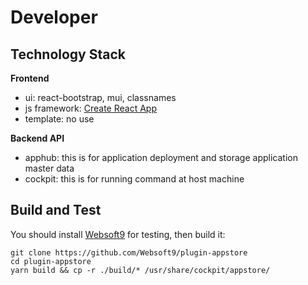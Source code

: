 # Developer

## Technology Stack

**Frontend**  

- ui: react-bootstrap, mui, classnames
- js framework: [Create React App](https://create-react-app.dev/docs/documentation-intro)
- template: no use

**Backend API**  

- apphub: this is for application deployment and storage application master data
- cockpit: this is for running command at host machine


## Build and Test

You should install [Websoft9](https://github.com/Websoft9/websoft9) for testing, then build it:

```
git clone https://github.com/Websoft9/plugin-appstore
cd plugin-appstore
yarn build && cp -r ./build/* /usr/share/cockpit/appstore/
```

